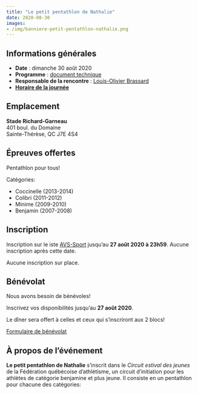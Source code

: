 ```yaml
---
title: "Le petit pentathlon de Nathalie"
date: 2020-08-30
images: 
- /img/banniere-petit-pentathlon-nathalie.png
---
```


## Informations générales

- **Date** : dimanche 30 août 2020
- **Programme** : [document technique](https://fichiers.corsaire-chaparral.org/s/artwHa5cwwPjXmT)
- **Responsable de la rencontre** : [Louis-Olivier Brassard](mailto:louis@corsaire-chaparral.org)
- [**Horaire de la journée**](https://assets.corsaire-chaparral.org/competitions/2020/petit-pentathlon-nathalie-horaire-final.pdf)

## Emplacement

**Stade Richard-Garneau**  
401 boul. du Domaine  
Sainte-Thérèse, QC J7E 4S4

## Épreuves offertes

Pentathlon pour tous!

Catégories:

- Coccinelle (2013-2014)
- Colibri (2011-2012)
- Minime (2009-2010)
- Benjamin (2007-2008)

## Inscription

Inscription sur le iste [AVS-Sport](https://avs-sport.com/main.php) jusqu’au **27 août 2020 à 23h59**.
Aucune inscription après cette date.

Aucune inscription sur place.

## Bénévolat

Nous avons besoin de bénévoles!

Inscrivez vos disponibilités jusqu’au **27 août 2020**.

Le dîner sera offert à celles et ceux qui s’inscriront aux 2 blocs!

<a href="https://campagnes.corsaire-chaparral.org/benevolat-petit-pentathlon-nathalie-2020" class="btn btn-tertiary -lg">Formulaire de bénévolat <span class="icon icon-pencil"></span></a>

## À propos de l’événement

**Le petit pentathlon de Nathalie** s’inscrit dans le _Circuit estival des jeunes_ de la Fédération québécoise d’athlétisme, un circuit d’initiation pour les athlètes de catégorie benjamine et plus jeune.
Il consiste en un pentathlon pour chacune des catégories: 

